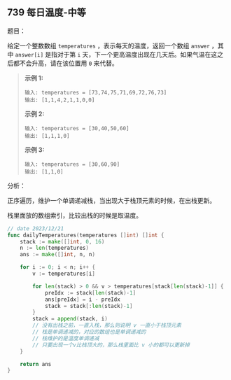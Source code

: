## 739 每日温度-中等

题目：

给定一个整数数组 `temperatures` ，表示每天的温度，返回一个数组 `answer` ，其中 `answer[i]` 是指对于第 `i` 天，下一个更高温度出现在几天后。如果气温在这之后都不会升高，请在该位置用 `0` 来代替。



> **示例 1:**
>
> ```
> 输入: temperatures = [73,74,75,71,69,72,76,73]
> 输出: [1,1,4,2,1,1,0,0]
> ```
>
> **示例 2:**
>
> ```
> 输入: temperatures = [30,40,50,60]
> 输出: [1,1,1,0]
> ```
>
> **示例 3:**
>
> ```
> 输入: temperatures = [30,60,90]
> 输出: [1,1,0]
> ```



分析：

正序遍历，维护一个单调递减栈，当出现大于栈顶元素的时候，在出栈更新。

栈里面放的数组索引，比较出栈的时候是取温度。

```go
// date 2023/12/21
func dailyTemperatures(temperatures []int) []int {
    stack := make([]int, 0, 16)
    n := len(temperatures)
    ans := make([]int, n, n)

    for i := 0; i < n; i++ {
        v := temperatures[i]

        for len(stack) > 0 && v > temperatures[stack[len(stack)-1]] {
            preIdx := stack[len(stack)-1]
            ans[preIdx] = i - preIdx
            stack = stack[:len(stack)-1]
        }
        stack = append(stack, i)
        // 没有出栈之前，一直入栈，那么则说明 v 一直小于栈顶元素
        // 栈是单调递减的，对应的数组也是单调递减的
        // 栈维护的是温度单调递减
        // 只要出现一个v比栈顶大的，那么栈里面比 v 小的都可以更新掉
    }

    return ans
}
```

